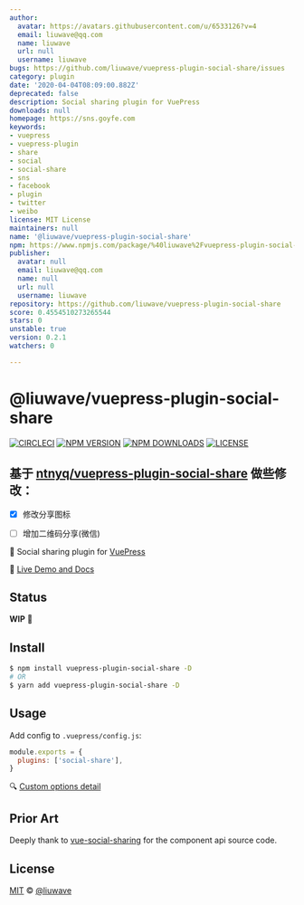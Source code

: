 ```yaml
---
author:
  avatar: https://avatars.githubusercontent.com/u/6533126?v=4
  email: liuwave@qq.com
  name: liuwave
  url: null
  username: liuwave
bugs: https://github.com/liuwave/vuepress-plugin-social-share/issues
category: plugin
date: '2020-04-04T08:09:00.882Z'
deprecated: false
description: Social sharing plugin for VuePress
downloads: null
homepage: https://sns.goyfe.com
keywords:
- vuepress
- vuepress-plugin
- share
- social
- social-share
- sns
- facebook
- plugin
- twitter
- weibo
license: MIT License
maintainers: null
name: '@liuwave/vuepress-plugin-social-share'
npm: https://www.npmjs.com/package/%40liuwave%2Fvuepress-plugin-social-share
publisher:
  avatar: null
  email: liuwave@qq.com
  name: null
  url: null
  username: liuwave
repository: https://github.com/liuwave/vuepress-plugin-social-share
score: 0.4554510273265544
stars: 0
unstable: true
version: 0.2.1
watchers: 0

---
```


# @liuwave/vuepress-plugin-social-share

[![CIRCLECI](https://img.shields.io/circleci/project/liuwave/vuepress-plugin-social-share/master.svg?logo=circleci)](https://circleci.com/gh/liuwave/vuepress-plugin-social-share)
[![NPM VERSION](https://img.shields.io/npm/v/vuepress-plugin-social-share.svg)](https://www.npmjs.com/package/vuepress-plugin-social-share)
[![NPM DOWNLOADS](https://img.shields.io/npm/dy/vuepress-plugin-social-share.svg)](https://www.npmjs.com/package/vuepress-plugin-social-share)
[![LICENSE](https://img.shields.io/github/license/liuwave/vuepress-plugin-social-share.svg)](https://github.com/liuwave/vuepress-plugin-social-share/blob/master/LICENSE)


## 基于 [ntnyq/vuepress-plugin-social-share](https://github.com/ntnyq/vuepress-plugin-social-share) 做些修改：


- [x] 修改分享图标
- [ ] 增加二维码分享(微信)


:mega: Social sharing plugin for [VuePress](https://vuepress.vuejs.org)

:book: [Live Demo and Docs](https://sns.goyfe.com)

## Status

**WIP** :muscle:

## Install

```bash
$ npm install vuepress-plugin-social-share -D
# OR
$ yarn add vuepress-plugin-social-share -D
```

## Usage

Add config to `.vuepress/config.js`:

```js
module.exports = {
  plugins: ['social-share'],
}
```

:mag: [Custom options detail](https://sns.goyfe.com/guide)

## Prior Art

Deeply thank to [vue-social-sharing](https://github.com/nicolasbeauvais/vue-social-sharing) for the component api source code.

## License

[MIT](./LICENSE) &copy; [@liuwave](https://github.com/liuwave)
